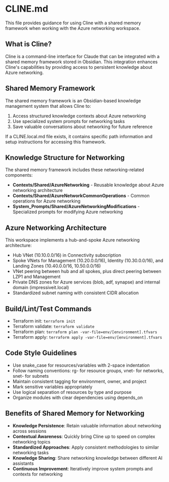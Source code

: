 # CLINE.md

This file provides guidance for using Cline with a shared memory framework when working with the Azure networking workspace.

## What is Cline?

Cline is a command-line interface for Claude that can be integrated with a shared memory framework stored in Obsidian. This integration enhances Cline's capabilities by providing access to persistent knowledge about Azure networking.

## Shared Memory Framework

The shared memory framework is an Obsidian-based knowledge management system that allows Cline to:

1. Access structured knowledge contexts about Azure networking
2. Use specialized system prompts for networking tasks
3. Save valuable conversations about networking for future reference

If a CLINE.local.md file exists, it contains specific path information and setup instructions for accessing this framework.

## Knowledge Structure for Networking

The shared memory framework includes these networking-related components:

- **Contexts/Shared/AzureNetworking** - Reusable knowledge about Azure networking architecture
- **Contexts/Shared/AzureNetworkCommonOperations** - Common operations for Azure networking
- **System_Prompts/Shared/AzureNetworkingModifications** - Specialized prompts for modifying Azure networking

## Azure Networking Architecture

This workspace implements a hub-and-spoke Azure networking architecture:

- Hub VNet (10.10.0.0/16) in Connectivity subscription
- Spoke VNets for Management (10.20.0.0/16), Identity (10.30.0.0/16), and Landing Zones (10.40.0.0/16, 10.50.0.0/16)
- VNet peering between hub and all spokes, plus direct peering between LZP1 and Management
- Private DNS zones for Azure services (blob, adf, synapse) and internal domain (impressiveit.local)
- Standardized subnet naming with consistent CIDR allocation

## Build/Lint/Test Commands

- Terraform init: `terraform init`
- Terraform validate: `terraform validate`
- Terraform plan: `terraform plan -var-file=env/[environment].tfvars`
- Terraform apply: `terraform apply -var-file=env/[environment].tfvars`

## Code Style Guidelines

- Use snake_case for resources/variables with 2-space indentation
- Follow naming conventions: rg- for resource groups, vnet- for networks, snet- for subnets
- Maintain consistent tagging for environment, owner, and project
- Mark sensitive variables appropriately
- Use logical separation of resources by type and purpose
- Organize modules with clear dependencies using depends_on

## Benefits of Shared Memory for Networking

- **Knowledge Persistence**: Retain valuable information about networking across sessions
- **Contextual Awareness**: Quickly bring Cline up to speed on complex networking topics
- **Standardized Approaches**: Apply consistent methodologies to similar networking tasks
- **Knowledge Sharing**: Share networking knowledge between different AI assistants
- **Continuous Improvement**: Iteratively improve system prompts and contexts for networking
